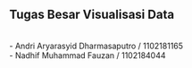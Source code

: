 ## Tugas Besar Visualisasi Data

<br> - Andri Aryarasyid Dharmasaputro / 1102181165
<br> - Nadhif Muhammad Fauzan / 1102184044
